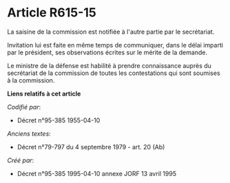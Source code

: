 # Article R615-15

La saisine de la commission est notifiée à l'autre partie par le secrétariat.

Invitation lui est faite en même temps de communiquer, dans le délai imparti par le président, ses observations écrites sur
le mérite de la demande.

Le ministre de la défense est habilité à prendre connaissance auprès du secrétariat de la commission de toutes les
contestations qui sont soumises à la commission.

**Liens relatifs à cet article**

_Codifié par_:

  - Décret n°95-385 1955-04-10

_Anciens textes_:

  - Décret n°79-797 du 4 septembre 1979 - art. 20 (Ab)

_Créé par_:

  - Décret n°95-385 1995-04-10 annexe JORF 13 avril 1995
